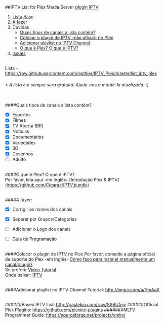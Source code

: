 ##IPTV List for Plex Media Server [plugin IPTV](https://github.com/Cigaras/IPTV.bundle)

1. [Lista Base](https://github.com/leuthier/IPTV_Plex/blob/master/README.md#based-iptv-list-httppastebincomrawssbufnjy)
2. [A fazer](https://github.com/leuthier/IPTV_Plex/blob/master/README.md#a-fazer)
3. Dúvidas
   * [Quais tipos de canais a lista contém?](https://github.com/leuthier/IPTV_Plex/blob/master/README.md#quais-tipos-de-canais-a-lista-contém)
   * [Colocar o plugin de IPTV -não oficial- no Plex](https://github.com/leuthier/IPTV_Plex/blob/master/README.md#colocar-o-plugin-de-iptv-no-plex)
   * [Adicionar playlist no IPTV Channel](https://github.com/leuthier/IPTV_Plex/blob/master/README.md#adicionar-playlist-no-iptv-channel)
   * [O que é Plex? O que é IPTV?](https://github.com/leuthier/IPTV_Plex/blob/master/README.md#o-que-é-plex-o-que-é-iptv)
4. [Issues](https://github.com/leuthier/IPTV_Plex/issues)<br><br>
   


Lista - https://raw.githubusercontent.com/leuthier/IPTV_Plex/master/list_iptv_plex
###### > A lista é e sempre será gratuita! Ajude-nos a mantê-la atualizada. :)<br><br>

####Quais tipos de canais a lista contém?
- [x] Esportes
- [x] Filmes
- [x] TV Aberta (BR)
- [x] Notícias
- [x] Documentários
- [x] Variedades
- [x] 3D
- [x] Desenhos
- [ ] Adulto<br><br>

####O que é Plex? O que é IPTV?<br>
Por favor, leia aqui -em Inglês- [Introdução Plex & IPTV] (https://github.com/Cigaras/IPTV.bundle)<br><br>


####A fazer:
- [x] Corrigir os nomes dos canais
- [x] Separar por Grupos/Categorias
- [ ] Adicionar o Logo dos canais
- [ ] Guia de Programação<br><br>


####Colocar o plugin de IPTV no Plex
Por favor, consulte a página oficial de suporte do Plex  -em Inglês- [Como faço para instalar manualmente um canal/plugin?](https://support.plex.tv/hc/en-us/articles/201187656-How-do-I-manually-install-a-channel-)<br>
Se preferir [Vídeo Tutorial](https://www.youtube.com/watch?v=yMx-zJbaakI)<br>
Onde baixar: [IPTV](https://github.com/Cigaras/IPTV.bundle)<br><br>

####Adicionar playlist no IPTV Channel
Tutorial: http://imgur.com/a/YmAaX<br><br>

######Based IPTV List: http://pastebin.com/raw/SSBUfnjy
######Official Plex Plugins: https://github.com/plexinc-plugins
######XMLTV Programmer Guide: https://sourceforge.net/projects/xmltv/

